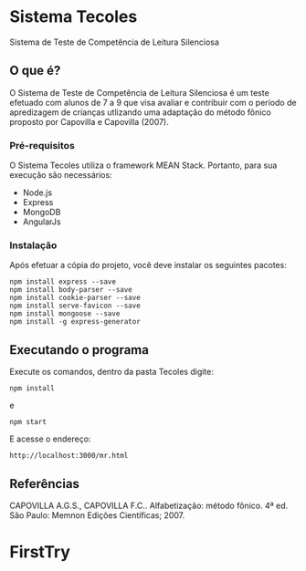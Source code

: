 # Sistema Tecoles

Sistema de Teste de Competência de Leitura Silenciosa

## O que é?

O Sistema de Teste de Competência de Leitura Silenciosa é um teste efetuado com alunos de 7 a 9 que visa avaliar e contribuir com o período de apredizagem de crianças utlizando uma adaptação do método fônico proposto por Capovilla e Capovilla (2007).


### Pré-requisitos

O Sistema Tecoles utiliza o framework MEAN Stack. Portanto, para sua execução são necessários:
- Node.js
- Express
- MongoDB
- AngularJs


### Instalação

Após efetuar a cópia do projeto, você deve instalar os seguintes pacotes:

```
npm install express --save
npm install body-parser --save
npm install cookie-parser --save
npm install serve-favicon --save
npm install mongoose --save
npm install -g express-generator
```

## Executando o programa

Execute os comandos, dentro da pasta Tecoles digite:

```
npm install
```
e
```
npm start
```
E acesse o endereço:

```
http://localhost:3000/mr.html
```

## Referências
CAPOVILLA A.G.S., CAPOVILLA F.C.. Alfabetização: método fônico. 4ª ed. São Paulo: Memnon Edições Científicas; 2007.
# FirstTry
